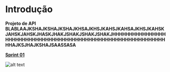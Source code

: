 # **Introdução**

**Projeto de API BLABLAAJKSHAJKSHAJKSHAJKHSAJKHSJKAHSJKAHSAJKHSJKAHSKJAHSKJAHSKJHASKJHAKJSHAKJSHAKJSHAKJHHHHHHHHHHHHHHHHHHHHHHHHHHHHHHHHHHHHHHHHHHHHHHHHHHHHHHHHHHHHHHHHHHAJKSJHAJKSHAJSAASSASA**

[**Sprint 01**](https://github.com/claudioelima/api/blob/main/fig01.jpg)


![alt text](https://github.com/claudioelima/api/blob/main/fig01.jpg)
